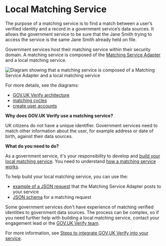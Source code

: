 # Local Matching Service

The purpose of a matching service is to find a match between a user’s
verified identity and a record in a government service’s data sources.
It allows the government service to be sure that the Jane Smith trying
to access the service is the same Jane Smith already held on file.

Government services host their matching service within their security
domain. A matching service is composed of the
[Matching Service Adapter](#matching-service-adapter) and a local matching service.


<a name="matching-service-diagram"></a>

![Diagram showing that a matching service is composed of a Matching Service Adapter and a local matching service](/documentation/ms/matchingserviceGraphics.svg)

For more details, see the diagrams:

* [GOV.UK Verify architecture](#architecture-diagram)
* [matching cycles](#matching-cycles-diagram)
* [create user accounts](#create-user-accounts-diagram)


**Why does GOV.UK Verify use a matching service?**

UK citizens do not have a unique identifier. Government services need to
match other information about the user, for example address or date of
birth, against their data sources.

**What do you need to do?**

As a government service, it's your responsibility to develop and
[build your local matching service](#build-a-local-matching-service). You need to understand
[how a matching service works](#how-a-matching-service-works).

To help build your local matching service, you can use the:

* [example of a JSON request](#json-request) that the Matching Service Adapter posts to your service
* [JSON schema](#json-schema) for a matching request

Some government services don't have experience of matching verified
identities to government data sources. The process can be complex, so if
you need further help with building a local matching service, contact
your engagement lead or the [GOV.UK Verify
team](http://rp-environment-request.ida.digital.cabinet-office.gov.uk/contact_form).

For more information, see [Steps to integrate GOV.UK Verify into your service](#steps-to-integrate-gov-uk-verify-into-your-service).
